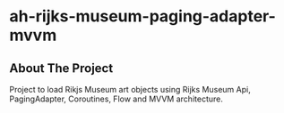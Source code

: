 # ah-rijks-museum-paging-adapter-mvvm

## About The Project
Project to load Rikjs Museum art objects using Rijks Museum Api, PagingAdapter, Coroutines, Flow and MVVM architecture.